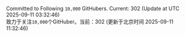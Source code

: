 Committed to Following `10,000` GitHubers. Current: <!-- FOLLOWING_COUNT -->302<!-- FOLLOWING_COUNT --> (Update at UTC <!-- LAST_UPDATED -->2025-09-11 03:32:46<!-- LAST_UPDATED -->)<br>
致力于关注`10,000`个GitHuber。当前：<!-- FOLLOWING_COUNT -->302<!-- FOLLOWING_COUNT --> (更新于北京时间 <!-- LAST_UPDATED_CST -->2025-09-11 11:32:46<!-- LAST_UPDATED_CST -->)
